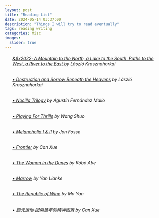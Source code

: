 ```yaml
---
layout: post
title: "Reading List"
date: 2024-05-14 03:37:00
description: "Things I will try to read eventually"
tags: reading writing
categories: Misc
images:
  slider: true
---
```


<ul>
  <h6><a href="https://www.goodreads.com/book/show/60528571-a-mountain-to-the-north-a-lake-to-the-south-paths-to-the-west-a-river"><em>&$x2022; A Mountain to the North, a Lake to the South, Paths to the West, a River to the     East</em> </a>by L&aacute;szl&oacute; Krasznahorkai</h6>
  <h6>
    <a href="https://www.goodreads.com/en/book/show/25245995"><em>&#x2022; Destruction and Sorrow Beneath the Heavens</em></a> by L&aacute;szl&oacute; Krasznahorkai
  </h6>
  <h6>
    <a href="https://fitzcarraldoeditions.com/books/nocilla-trilogy"><em>&#x2022; Nocilla Trilogy</em></a> by Agust&iacute;n Fern&aacute;ndez Mallo
  </h6>
  <h6>
    <a href="https://www.goodreads.com/en/book/show/899068"><em>&#x2022; Playing For Thrills</em></a> by Wang Shuo
  </h6>
  <h6>
    <a href="https://fitzcarraldoeditions.com/books/melancholy-i-ii"><em>&#x2022; Melancholia I & II</em></a> by Jon Fosse
  </h6>
  <h6>
    <a href="https://www.goodreads.com/en/book/show/29633846"><em>&#x2022; Frontier</em></a> by Can Xue
  </h6>
  <h6>
    <a href="https://www.goodreads.com/en/book/show/9998"><em>&#x2022; The Woman in the Dunes</em></a> by K&#333;b&#333; Abe
  </h6>
  <h6>
    <a href="https://www.goodreads.com/book/show/27220367-marrow"><em>&#x2022; Marrow</em></a> by Yan Lianke
  </h6>
  <h6>
    <a href="https://www.goodreads.com/book/show/472276.The_Republic_of_Wine"><em>&#x2022; The Republic of Wine</em></a> by Mo Yan
  </h6>
  <h6>
    &#x2022; &#36235;&#20809;&#36816;&#21160;&#183;&#22238;&#28335;&#31461;&#24180;&#30340;&#31934;&#31070;&#22270;&#26223; by Can Xue
  </h6>
 </ul>
